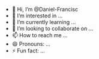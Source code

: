 - 👋 Hi, I’m @Daniel-Francisc
- 👀 I’m interested in ...
- 🌱 I’m currently learning ...
- 💞️ I’m looking to collaborate on ...
- 📫 How to reach me ...
- 😄 Pronouns: ...
- ⚡ Fun fact: ...

<!---
Daniel-Francisc/Daniel-Francisc is a ✨ special ✨ repository because its `README.md` (this file) appears on your GitHub profile.
You can click the Preview link to take a look at your changes.
--->
